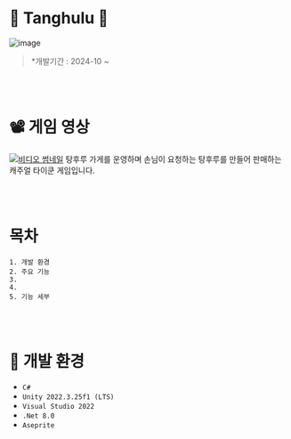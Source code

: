 # 🍓 Tanghulu 🍇
![image](https://github.com/user-attachments/assets/909e40f3-0f69-40e2-84d4-05cde4edf317)
> *개발기간 : 2024-10 ~

<br/>
<br/>

# 📽️ 게임 영상
[![비디오 썸네일](![image](https://github.com/user-attachments/assets/d37b56c1-1b61-4304-9634-b2a0409a4775))](https://www.youtube.com/watch?v=zq1Hkg4j4iI&t=1s)
탕후루 가게를 운영하며 손님이 요청하는 탕후루를 만들어 판매하는 캐주얼 타이쿤 게임입니다.

<br/>
<br/>

#  목차 
```
1. 개발 환경
2. 주요 기능
3. 
4. 
5. 기능 세부
```

<br/><br/>

# :wrench: 개발 환경

* ``C#``
* ``Unity 2022.3.25f1 (LTS)``
* ``Visual Studio 2022``
* ``.Net 8.0``
* ``Aseprite``
